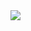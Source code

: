 <img src="https://github-readme-stats-delta-eight-95.vercel.app/api/top-langs/?username=Etsor&langs_count=7&theme=calm_pink&layout=compact"/>

